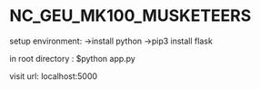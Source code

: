 # NC_GEU_MK100_MUSKETEERS
setup environment:
->install python
->pip3 install flask

in root directory :
$python app.py

visit url: localhost:5000

